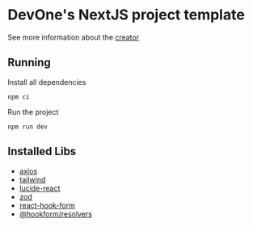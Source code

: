 # DevOne's NextJS project template

See more information about the [creator](https://marcosvenicius.com.br)

## Running

Install all dependencies

```console
npm ci
```

Run the project

```console
npm run dev
```

## Installed Libs

- [axios](https://axios-http.com/)
- [tailwind](https://tailwindcss.com/)
- [lucide-react](https://lucide.dev/)
- [zod](https://zod.dev/)
- [react-hook-form](https://react-hook-form.com/)
- [@hookform/resolvers](https://github.com/react-hook-form/resolvers)
